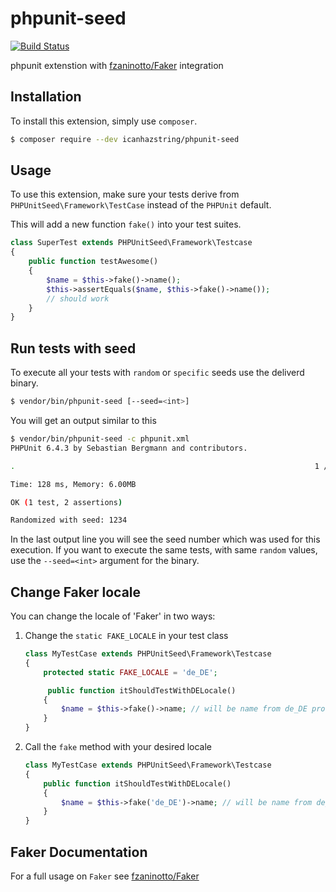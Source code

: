 # phpunit-seed

[![Build Status](https://api.travis-ci.org/icanhazstring/phpunit-seed.svg?branch=master)](https://travis-ci.org/icanhazstring/phpunit-seed)

phpunit extenstion with [fzaninotto/Faker](https://github.com/fzaninotto/Faker) integration

## Installation

To install this extension, simply use `composer`.

```bash
$ composer require --dev icanhazstring/phpunit-seed
```

## Usage

To use this extension, make sure your tests derive from 
`PHPUnitSeed\Framework\TestCase` instead of the `PHPUnit` default.

This will add a new function `fake()` into your test suites.

```php
class SuperTest extends PHPUnitSeed\Framework\Testcase
{
    public function testAwesome()
    {
        $name = $this->fake()->name();
        $this->assertEquals($name, $this->fake()->name());
        // should work
    }
}
```

## Run tests with seed

To execute all your tests with `random` or `specific` seeds use the deliverd binary.

```bash
$ vendor/bin/phpunit-seed [--seed=<int>]
```

You will get an output similar to this

```bash
$ vendor/bin/phpunit-seed -c phpunit.xml
PHPUnit 6.4.3 by Sebastian Bergmann and contributors.

.                                                                   1 / 1 (100%)

Time: 128 ms, Memory: 6.00MB

OK (1 test, 2 assertions)

Randomized with seed: 1234
```

In the last output line you will see the seed number which was used for this execution.
If you want to execute the same tests, with same `random` values, use the `--seed=<int>` argument
for the binary.

## Change Faker locale

You can change the locale of 'Faker' in two ways:

1. Change the `static FAKE_LOCALE` in your test class
    ```php
    class MyTestCase extends PHPUnitSeed\Framework\Testcase
    {
        protected static FAKE_LOCALE = 'de_DE';

         public function itShouldTestWithDELocale()
        {
            $name = $this->fake()->name; // will be name from de_DE provider
        }
    }
    ```
2. Call the `fake` method with your desired locale
    ```php
    class MyTestCase extends PHPUnitSeed\Framework\Testcase
    {
        public function itShouldTestWithDELocale()
        {
            $name = $this->fake('de_DE')->name; // will be name from de_DE provider
        }
    }
    ```

## Faker Documentation
For a full usage on `Faker` see [fzaninotto/Faker](https://github.com/fzaninotto/Faker)
